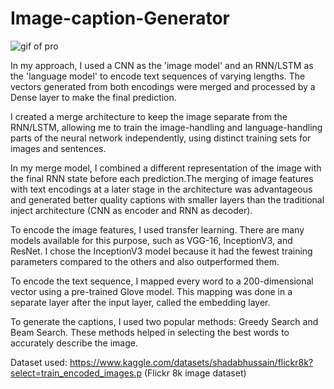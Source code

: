# Image-caption-Generator

![gif of pro](https://github.com/Aveiro11/Image-caption-Generator/assets/74791612/738995e7-cd71-4a02-8e43-4e7aba46557a)

In my approach, I used a CNN as the 'image model' and an RNN/LSTM as the 'language model' to encode text sequences of varying lengths. The vectors generated from both encodings were merged and processed by a Dense layer to make the final prediction.

I created a merge architecture to keep the image separate from the RNN/LSTM, allowing me to train the image-handling and language-handling parts of the neural network independently, using distinct training sets for images and sentences.

In my merge model, I combined a different representation of the image with the final RNN state before each prediction.The merging of image features with text encodings at a later stage in the architecture was advantageous and generated better quality captions with smaller layers than the traditional inject architecture (CNN as encoder and RNN as decoder).

To encode the image features, I used transfer learning. There are many models available for this purpose, such as VGG-16, InceptionV3, and ResNet. I chose the InceptionV3 model because it had the fewest training parameters compared to the others and also outperformed them.

To encode the text sequence, I mapped every word to a 200-dimensional vector using a pre-trained Glove model. This mapping was done in a separate layer after the input layer, called the embedding layer.

To generate the captions, I used two popular methods: Greedy Search and Beam Search. These methods helped in selecting the best words to accurately describe the image.

Dataset used: https://www.kaggle.com/datasets/shadabhussain/flickr8k?select=train_encoded_images.p (Flickr 8k image dataset)
